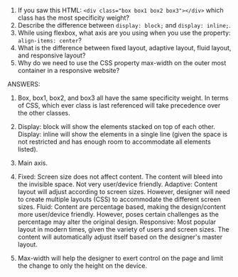 <!-- Answers to the Self Study Questions go here -->

1. If you saw this HTML: `<div class="box box1 box2 box3"></div>` which class has the most specificity weight?
2. Describe the difference between `display: block;` and `display: inline;`.
3. While using flexbox, what axis are you using when you use the property: `align-items: center`?
4. What is the difference between fixed layout, adaptive layout, fluid layout, and responsive layout?
5. Why do we need to use the CSS property max-width on the outer most container in a responsive website?

ANSWERS:

1. Box, box1, box2, and box3 all have the same specificity weight. In terms of CSS, which ever class is last referenced will take precedence over the other classes.

2. Display: block will show the elements stacked on top of each other. Display: inline will show the elements in a single line (given the space is not restricted and has enough room to accommodate all elements listed).

3. Main axis.

4. 	Fixed: Screen size does not affect content. The content will bleed into the invisible space. Not very user/device friendly.
	Adaptive: Content layout will adjust according to screen sizes. However, designer will need to create multiple layouts (CSS) to accommodate the different screen sizes.
	Fluid: Content are percentage based, making the design/content more user/device friendly. However, poses certain challenges as the percentage may alter the original design.
	Responsive: Most popular layout in modern times, given the variety of users and screen sizes. The content will automatically adjust itself based on the designer's master layout.

5. Max-width will help the designer to exert control on the page and limit the change to only the height on the device. 
